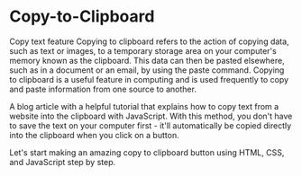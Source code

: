 # Copy-to-Clipboard
 Copy text feature
Copying to clipboard refers to the action of copying data, such as text or images, to a temporary storage area on your computer's memory known as the clipboard. This data can then be pasted elsewhere, such as in a document or an email, by using the paste command. Copying to clipboard is a useful feature in computing and is used frequently to copy and paste information from one source to another.


A blog article with a helpful tutorial that explains how to copy text from a website into the clipboard with JavaScript. With this method, you don't have to save the text on your computer first - it'll automatically be copied directly into the clipboard when you click on a button.


Let's start making an amazing copy to clipboard button using HTML, CSS, and JavaScript step by step.
